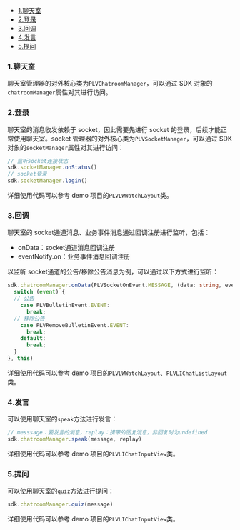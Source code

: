 <!-- START doctoc generated TOC please keep comment here to allow auto update -->
<!-- DON'T EDIT THIS SECTION, INSTEAD RE-RUN doctoc TO UPDATE -->

- [1.聊天室](#1%E8%81%8A%E5%A4%A9%E5%AE%A4)
- [2.登录](#2%E7%99%BB%E5%BD%95)
- [3.回调](#3%E5%9B%9E%E8%B0%83)
- [4.发言](#4%E5%8F%91%E8%A8%80)
- [5.提问](#5%E6%8F%90%E9%97%AE)

<!-- END doctoc generated TOC please keep comment here to allow auto update -->

### 1.聊天室

聊天室管理器的对外核心类为`PLVChatroomManager`，可以通过 SDK 对象的`chatroomManager`属性对其进行访问。

### 2.登录

聊天室的消息收发依赖于 socket，因此需要先进行 socket 的登录，后续才能正常使用聊天室。socket 管理器的对外核心类为`PLVSocketManager`，可以通过 SDK 对象的`socketManager`属性对其进行访问：

```ts
// 监听socket连接状态
sdk.socketManager.onStatus()
// socket登录
sdk.socketManager.login()
```

详细使用代码可以参考 demo 项目的`PLVLWWatchLayout`类。

### 3.回调

聊天室的 socket通道消息、业务事件消息通过回调注册进行监听，包括：

- onData：socket通道消息回调注册
- eventNotify.on：业务事件消息回调注册

以监听 socket通道的公告/移除公告消息为例，可以通过以下方式进行监听：

```ts
sdk.chatroomManager.onData(PLVSocketOnEvent.MESSAGE, (data: string, event: string) => {
  switch (event) {
  // 公告
    case PLVBulletinEvent.EVENT:
      break;
  // 移除公告
    case PLVRemoveBulletinEvent.EVENT:
      break;
    default:
      break;
  }
}, this)
```

详细使用代码可以参考 demo 项目的`PLVLWWatchLayout`、`PLVLIChatListLayout`类。

### 4.发言

可以使用聊天室的`speak`方法进行发言：

```ts
// messsage：要发言的消息，replay：携带的回复消息，非回复时为undefined
sdk.chatroomManager.speak(message, replay)
```

详细使用代码可以参考 demo 项目的`PLVLIChatInputView`类。

### 5.提问

可以使用聊天室的`quiz`方法进行提问：

```ts
sdk.chatroomManager.quiz(message)
```

详细使用代码可以参考 demo 项目的`PLVLIChatInputView`类。